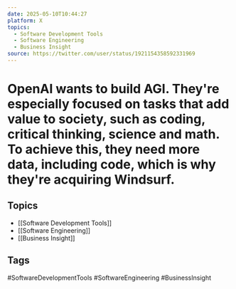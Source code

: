 ```yaml
---
date: 2025-05-10T10:44:27
platform: X
topics:
  - Software Development Tools
  - Software Engineering
  - Business Insight
source: https://twitter.com/user/status/1921154358592331969
---
```

# OpenAI wants to build AGI. They're especially focused on tasks that add value to society, such as coding, critical thinking, science and math. To achieve this, they need more data, including code, which is why they're acquiring Windsurf.

## Topics
- [[Software Development Tools]]
- [[Software Engineering]]
- [[Business Insight]]

## Tags
#SoftwareDevelopmentTools #SoftwareEngineering #BusinessInsight
